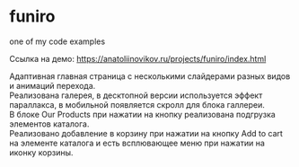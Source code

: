 # funiro
one of my code examples

Ссылка на демо: https://anatoliinovikov.ru/projects/funiro/index.html

Адаптивная главная страница с несколькими слайдерами разных видов и анимаций перехода.<br/>
Реализована галерея, в десктопной версии используется эффект параллакса, в мобильной появляется скролл для блока галлереи.<br/>
В блоке Our Products при нажатии на кнопку реализована подгрузка элементов каталога.<br/>
Реализовано добавление в корзину при нажатии на кнопку Add to cart на элементе каталога и есть всплювающее меню при нажатии на иконку корзины.
